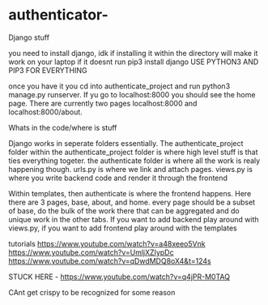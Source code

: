 # authenticator-


Django stuff

you need to install django, idk if installing it within the directory will make it work on your laptop if it doesnt run pip3 install django USE PYTHON3 AND PIP3 FOR EVERYTHING

once you have it you cd into authenticate_project and run python3 manage.py runserver. If yu go to localhost:8000 you should see the home page. There are currently two pages localhost:8000 and localhost:8000/about. 

Whats in the code/where is stuff

Django works in seperate folders essentially. The authenticate_project folder within the authenticate_project folder is where high level stuff is that ties everything togeter. the authenticate folder is where all the work is realy happening though. urls.py is where we link and attach pages. views.py is where you write backend code and render it through the frontend

Within templates, then authenticate is where the frontend happens. Here there are 3 pages, base, about, and home. every page should be a subset of base, do the bulk of the work there that can be aggregated and do unique work in the other tabs. If you want to add backend play around with views.py, if you want to add frontend play around with the templates


tutorials
https://www.youtube.com/watch?v=a48xeeo5Vnk
https://www.youtube.com/watch?v=UmljXZIypDc
https://www.youtube.com/watch?v=qDwdMDQ8oX4&t=124s


STUCK HERE  - https://www.youtube.com/watch?v=q4jPR-M0TAQ

CAnt get crispy to be recognized for some reason 
